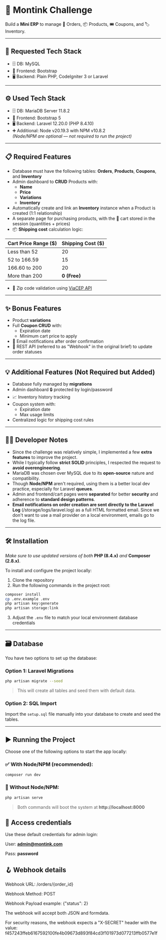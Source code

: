 # 🚀 Montink Challenge

Build a **Mini ERP** to manage 🧾 Orders, 📦 Products, 🎟️ Coupons, and 🏷️ Inventory.

---

## 🧰 Requested Tech Stack

- 🗄️ DB: MySQL
- 🎨 Frontend: Bootstrap
- 🖥️ Backend: Plain PHP, CodeIgniter 3 or Laravel

---

## ⚙️ Used Tech Stack

- 🗄️ DB: MariaDB Server 11.8.2
- 🎨 Frontend: Bootstrap 5
- 🖥️ Backend: Laravel 12.20.0 (PHP 8.4.10)
- ➕ Additional: Node v20.19.3 with NPM v10.8.2  
  *(Node/NPM are optional — not required to run the project)*

---

## 📋 Required Features

- Database must have the following tables: **Orders**, **Products**, **Coupons**, and **Inventory**
- Admin dashboard to **CRUD** Products with:
  - **Name**
  - **Price**
  - **Variations**
  - **Inventory**
- Automatically create and link an **Inventory** instance when a Product is created (1:1 relationship)
- A separate page for purchasing products, with the 🛒 cart stored in the session (quantities + prices)
- 📦 **Shipping cost** calculation logic:

| Cart Price Range ($)    | Shipping Cost ($) |
|-------------------------|-------------------|
| Less than 52            | 20                |
| 52 to 166.59            | 15                |
| 166.60 to 200           | 20                |
| More than 200           | **0 (Free)**      |

- 🧾 Zip code validation using [ViaCEP API](https://viacep.com.br/)

---

## ✨ Bonus Features

- Product **variations**
- Full **Coupon CRUD** with:
  - Expiration date
  - Minimum cart price to apply
- 📧 Email notifications after order confirmation
- 🔄 REST API (referred to as "Webhook" in the original brief) to update order statuses

---

## 💡 Additional Features (Not Required but Added)

- Database fully managed by **migrations**
- Admin dashboard 🔒 protected by login/password
- 📈 Inventory history tracking
- Coupon system with:
  - Expiration date
  - Max usage limits
- Centralized logic for shipping cost rules

---

## 🧑‍💻 Developer Notes

- Since the challenge was relatively simple, I implemented a few **extra features** to improve the project.
- While I typically follow **strict SOLID** principles, I respected the request to **avoid overengineering**.
- MariaDB was chosen over MySQL due to its **open-source** nature and compatibility.
- Though **Node/NPM** aren't required, using them is a better local dev practice, especially for Laravel **queues**.
- Admin and frontend/cart pages were **separated** for better **security** and adherence to **standard design patterns**.
- **Email notifications on order creation are sent directly to the Laravel Log** (/storage/logs/laravel.log) as a full HTML formatted email. Since we don't want to use a mail provider on a local environment, emails go to the log file.

---

## 🛠️ Installation

_Make sure to use updated versions of both_ **PHP (8.4.x)** _and_ **Composer (2.8.x)**.

To install and configure the project locally:

1. Clone the repository
2. Run the following commands in the project root:

```bash
composer install
cp .env.example .env
php artisan key:generate
php artisan storage:link
```

3. Adjust the `.env` file to match your local environment database credentials

---

## 🗃️ Database

You have two options to set up the database:

### Option 1: Laravel Migrations

```bash
php artisan migrate --seed
```

> This will create all tables and seed them with default data.

### Option 2: SQL Import

Import the `setup.sql` file manually into your database to create and seed the tables.

---

## ▶️ Running the Project

Choose one of the following options to start the app locally:

### ✅ With Node/NPM (recommended):

```bash
composer run dev
```

### 🚫 Without Node/NPM:

```bash
php artisan serve
```

> Both commands will boot the system at **http://localhost:8000**

## 🔐 Access credentials

Use these default credentials for admin login:

User: **admin@montink.com**

Pass: **password**


## 🪝 Webhook details

Webhook URL: /orders/{order_id}

Webhook Method: POST

Webhook Payload example: {"status": 2}

The webhook will accept both JSON and formdata.


For security reasons, the webhook expects a "X-SECRET" header with the value:
f457243ffeb6167592100fe4b09673d893f84cd3f101973d077213ffb0577e1f
